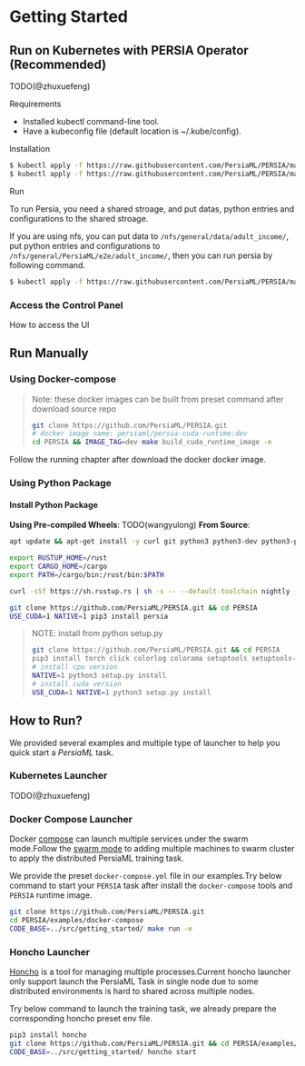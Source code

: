 # Getting Started

<!-- - [Use Docker Images](#use-docker-images)
    - [Using pre-built images](#using-pre-built-images)
    - [Building the image locally](#building-the-image-locally)
- [Install Manually](#install-manually)
    - [Common Requirements](#common-requirements)
    - [Install from Pip](#install-from-pip)
    - [Install from source](#install-from-source) -->

## Run on Kubernetes with PERSIA Operator (Recommended)

TODO(@zhuxuefeng)

Requirements

* Installed kubectl command-line tool.
* Have a kubeconfig file (default location is ~/.kube/config).

Installation

```bash
$ kubectl apply -f https://raw.githubusercontent.com/PersiaML/PERSIA/main/k8s/resources/jobs.persia.com.yaml
$ kubectl apply -f https://raw.githubusercontent.com/PersiaML/PERSIA/main/k8s/resources/operator.persia.com.yaml
```

Run

To run Persia, you need a shared stroage, and put datas, python entries and configurations to the shared stroage.

If you are using nfs, you can put data to `/nfs/general/data/adult_income/`, put python entries and configurations to `/nfs/general/PersiaML/e2e/adult_income/`, then you can run persia by following command. 

```bash
$ kubectl apply -f https://raw.githubusercontent.com/PersiaML/PERSIA/main/k8s/example/k8s.train.yml
```

### Access the Control Panel

How to access the UI

## Run Manually

### Using Docker-compose

> Note: these docker images can be built from preset command after download source repo
> ```bash
> git clone https://github.com/PersiaML/PERSIA.git
> # docker image name: persiaml/persia-cuda-runtime:dev
> cd PERSIA && IMAGE_TAG=dev make build_cuda_runtime_image -e
> ```

Follow the running chapter after download the docker docker image.


### Using Python Package

#### Install Python Package

**Using Pre-compiled Wheels**:
TODO(wangyulong)
**From Source**:

```bash
apt update && apt-get install -y curl git python3 python3-dev python3-pip 

export RUSTUP_HOME=/rust
export CARGO_HOME=/cargo
export PATH=/cargo/bin:/rust/bin:$PATH

curl -sSf https://sh.rustup.rs | sh -s -- --default-toolchain nightly -y --profile default --no-modify-path

git clone https://github.com/PersiaML/PERSIA.git && cd PERSIA 
USE_CUDA=1 NATIVE=1 pip3 install persia
```
> NOTE: install from python setup.py
> ```bash
> git clone https://github.com/PersiaML/PERSIA.git && cd PERSIA
> pip3 install torch click colorlog colorama setuptools setuptools-rust setuptools_scm
> # install cpu version
> NATIVE=1 python3 setup.py install
> # install cuda version
> USE_CUDA=1 NATIVE=1 python3 setup.py install
> ```

## How to Run?

We provided several examples and multiple type of launcher to help you quick start a *PersiaML* task.

### Kubernetes Launcher
TODO(@zhuxuefeng)

### Docker Compose Launcher

Docker [compose](https://docs.docker.com/compose/) can launch multiple services under the swarm mode.Follow the [swarm mode](https://docs.docker.com/engine/swarm/) to adding multiple machines to swarm cluster to apply the distributed PersiaML training task.

We provide the preset `docker-compose.yml` file in our examples.Try below command to start your `PERSIA` task after install the `docker-compose` tools and `PERSIA` runtime image.

```bash
git clone https://github.com/PersiaML/PERSIA.git
cd PERSIA/examples/docker-compose
CODE_BASE=../src/getting_started/ make run -e
```

### Honcho Launcher
[Honcho](https://github.com/nickstenning/honcho) is a tool for managing multiple processes.Current honcho launcher only support launch the PersiaML Task in single node due to some distributed environments is hard to shared across multiple nodes.

Try below command to launch the training task, we already prepare the corresponding honcho preset env file.

```bash
pip3 install honcho
git clone https://github.com/PersiaML/PERSIA.git && cd PERSIA/examples/honcho
CODE_BASE=../src/getting_started/ honcho start
```

